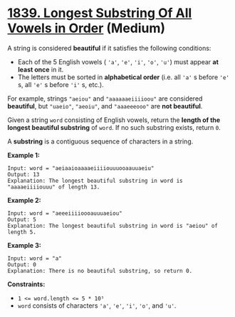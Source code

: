 # [1839. Longest Substring Of All Vowels in Order][link] (Medium)

[link]: https://leetcode.com/problems/longest-substring-of-all-vowels-in-order/

A string is considered **beautiful** if it satisfies the following conditions:

- Each of the 5 English vowels ( `'a'`, `'e'`, `'i'`, `'o'`, `'u'`) must appear **at least once** in
it.
- The letters must be sorted in **alphabetical order** (i.e. all `'a'` s before `'e'` s, all `'e'` s
before `'i'` s, etc.).

For example, strings `"aeiou"` and `"aaaaaaeiiiioou"` are considered **beautiful**, but `"uaeio"`,
`"aeoiu"`, and `"aaaeeeooo"` are **not beautiful**.

Given a string `word` consisting of English vowels, return the **length of the longest beautiful
substring** of  `word`. If no such substring exists, return  `0`.

A **substring** is a contiguous sequence of characters in a string.

**Example 1:**

```
Input: word = "aeiaaioaaaaeiiiiouuuooaauuaeiu"
Output: 13
Explanation: The longest beautiful substring in word is "aaaaeiiiiouuu" of length 13.
```

**Example 2:**

```
Input: word = "aeeeiiiioooauuuaeiou"
Output: 5
Explanation: The longest beautiful substring in word is "aeiou" of length 5.
```

**Example 3:**

```
Input: word = "a"
Output: 0
Explanation: There is no beautiful substring, so return 0.
```

**Constraints:**

- `1 <= word.length <= 5 * 10⁵`
- `word` consists of characters `'a'`, `'e'`, `'i'`, `'o'`, and `'u'`.
